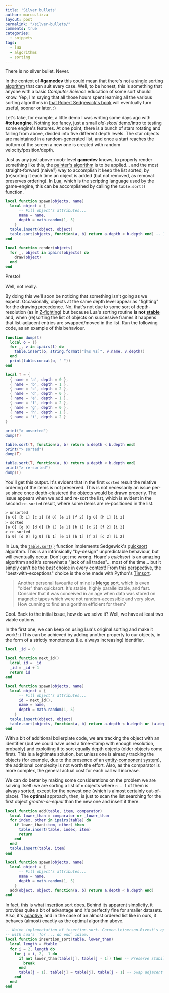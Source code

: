 ```yaml
---
title: 'Silver bullets'
author: marco.lizza
layout: post
permalink: "/silver-bullets/"
comments: true
categories: 
  - snippets
tags: 
  - lua
  - algorithms
  - sorting
---
```

There is no silver bullet. Never.

In the context of **#gamedev** this could mean that there's not a single [sorting algorithm](https://en.wikipedia.org/wiki/Sorting_algorithm) that can suit every case. Well, to be honest, this is something that anyone with a basic *Computer Science* education of some sort should know. Yep, I'm saying that all those hours spent learning all the various sorting algorithms in [that Robert Sedgewick's book](https://algs4.cs.princeton.edu/home/) will eventually turn useful, sooner or later. :)

Let's take, for example, a little demo I was writing some days ago with **#tofuengine**. Nothing too fancy, just a small *old-skool* demo/intro to testing some engine's features. At one point, there is a bunch of stars rotating and falling from above, divided into five different depth levels. The star objects are maintained in a random-generated list, and once a start reaches the bottom of the screen a new one is created with random velocity/position/depth.

Just as any just-above-noob-level **gamedev** knows, to properly render something like this, the [painter's algorithm](https://en.wikipedia.org/wiki/Painter%27s_algorithm) is to be applied... and the most straight-forward (naive?) way to accomplish it keep the list sorted, by (re)sorting it each time an object is added (but not removed, as removal preserves ordering). In [Lua](), which is the scripting language used by the game-engine, this can be accomplished by calling the `table.sort()` function.

```lua
local function spawn(objects, name)
  local object = {
      -- Fill object's attributes...
      name = name,
      depth = math.random(1, 5)
    }
  table.insert(object, object)
  table.sort(objects, function(a, b) return a.depth < b.depth end) -- In real-world cases, one shouldn't use an unnamed function.
end

local function render(objects)
  for _, object in ipairs(objects) do
    draw(object)
  end
end
```

Presto!

Well, not really.

By doing this we'll soon be noticing that something isn't going as we expect. Occasionally, objects at the same depth level appear as "fighting" for the drawing precedence. No, that's not due to some sort of depth-resolution (as in [Z-fighting](https://en.wikipedia.org/wiki/Z-fighting)) but because Lua's sorting routine **is not [stable](https://en.wikipedia.org/wiki/Sorting_algorithm#Stability)** and, when (re)sorting the list of objects on successive frames it happens that list-adjacent entries are swapped/moved in the list. Run the following code, as an example of this behaviour.

```lua
function dump(t)
  local o = {}
  for _, v in ipairs(t) do
    table.insert(o, string.format("[%s %s]", v.name, v.depth))
  end
  print(table.concat(o, " "))
end

local T = {
  { name = 'a', depth = 0 },
  { name = 'b', depth = 1 },
  { name = 'c', depth = 2 },
  { name = 'd', depth = 0 },
  { name = 'e', depth = 1 },
  { name = 'f', depth = 2 },
  { name = 'g', depth = 0 },
  { name = 'h', depth = 1 },
  { name = 'i', depth = 2 }
}

print("> unsorted")
dump(T)

table.sort(T, function(a, b) return a.depth < b.depth end)
print("> sorted")
dump(T)

table.sort(T, function(a, b) return a.depth < b.depth end)
print("> re-sorted")
dump(T)
```

You'll get this output. It's evident that in the first `sorted` result the relative ordering of the items is not preserved. This is not necessarily an issue per-se since once depth-clustered the objects would be drawn properly. The issue appears when we add and re-sort the list, which is evident in the second `re-sorted` result, where some items are re-positioned in the list.

```txt
> unsorted
[a 0] [b 1] [c 2] [d 0] [e 1] [f 2] [g 0] [h 1] [i 2]
> sorted
[a 0] [g 0] [d 0] [h 1] [e 1] [b 1] [c 2] [f 2] [i 2]
> re-sorted
[a 0] [d 0] [g 0] [b 1] [e 1] [h 1] [f 2] [c 2] [i 2]
```

In Lua, the [`table.sort()`](https://www.lua.org/source/5.2/ltablib.c.html#auxsort) function implements Sedgewick's [quicksort](https://en.wikipedia.org/wiki/Quicksort) algorithm. This is an intrinsically "by-design" unpredictable behaviour, but will eventually occur. Don't get me wrong. Hoare's *quicksort* is an amazing algorithm and it's somewhat a "jack of all trades"... most of the time... but it simply can't be the *best* choice in every context! From this perspective, the "best-with-exceptions" choice is the one made with Python's [Timsort](https://en.wikipedia.org/wiki/Timsort).

> Another personal favourite of mine is [Merge sort](https://en.wikipedia.org/wiki/Merge_sort), which is even "older" than quicksort. It's stable, highly parallelizable, and fast. Consider that it was conceived in an age when data was stored on magnetic tapes which were not random-accessible and very slow. How cunning to find an algorithm efficient for them?

Cool. Back to the initial issue, how do we solve it? Well, we have at least two viable options.

In the first one, we can keep on using Lua's original sorting and make it work! :) This can be achieved by adding another property to our objects, in the form of a strictly monotonous (i.e. always increasing) identifier.

```lua
local _id = 0

local function next_id()
  local id = _id
  _id = _id + 1
  return id
end

local function spawn(objects, name)
  local object = {
      -- Fill object's attributes...
      id = next_id(),
      name = name,
      depth = math.random(1, 5)
    }
  table.insert(object, object)
  table.sort(objects, function(a, b) return a.depth < b.depth or (a.depth == b.depth and a.id < b.id) end)
end
```

With a bit of additional boilerplate code, we are tracking the object with an identifier (but we could have used a time-stamp with enough resolution, probably) and exploiting it to sort equally depth objects (older objects come first). This is a legitimate solution, but unless one is already tracking the objects (for example, due to the presence of an [entity-component system](https://en.wikipedia.org/wiki/Entity_component_system)), the additional complexity is not worth the effort. Also, as the comparator is more complex, the general actual cost for each call will increase.

We can do better by making some considerations on the problem we are solving itself: we are sorting a list of `n` objects where `n - 1` of them is always sorted, except for the newest one (which is almost certainly out-of-place). The **optimal** approach, then, is just to scan the list searching for the first object *greater-or-equal* than the new one and insert it there.

```lua
local function add(table, item, comparator)
  local lower_than = comparator or _lower_than
  for index, other in ipairs(table) do
    if lower_than(item, other) then
      table.insert(table, index, item)
      return
    end
  end
  table.insert(table, item)
end

local function spawn(objects, name)
  local object = {
      -- Fill object's attributes...
      name = name,
      depth = math.random(1, 5)
    }
  add(object, object, function(a, b) return a.depth < b.depth end)
end
```

In fact, this is what [insertion sort](https://en.wikipedia.org/wiki/Insertion_sort) does. Behind its apparent simplicity, it provides quite a bit of advantage and it's perfectly fine for smaller datasets. Also, it's [adaptive](https://en.wikipedia.org/wiki/Adaptive_sort), and in the case of an almost ordered list like in ours, it behaves (almost) exactly as the optimal algorithm above.

```lua
-- Naive implementation of insertion-sort. Cormen-Leiserson-Rivest's optimized version doesn't fit well
-- with Lua's `for ... do end` idiom.
local function insertion_sort(table, lower_than)
  local length = #table
  for i = 2, length do
    for j = i, 2, -1 do
      if not lower_than(table[j], table[j - 1]) then -- Preserve stability! Swap only if strictly lower-than!
        break
      end
      table[j - 1], table[j] = table[j], table[j - 1] -- Swap adjacent slots.
    end
  end
end
```
